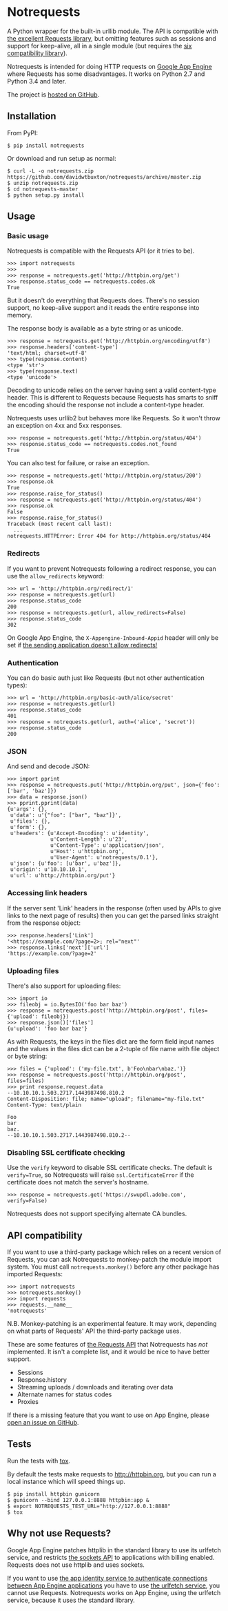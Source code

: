 Notrequests
===========

A Python wrapper for the built-in urllib module. The API is compatible with [the excellent Requests library][requests], but omitting features such as sessions and support for keep-alive, all in a single module (but requires the [six compatibility library][six]).

Notrequests is intended for doing HTTP requests on [Google App Engine][gae] where Requests has some disadvantages. It works on Python 2.7 and Python 3.4 and later.

The project is [hosted on GitHub][notrequests].


Installation
------------

From PyPI:

    $ pip install notrequests

Or download and run setup as normal:

    $ curl -L -o notrequests.zip https://github.com/davidwtbuxton/notrequests/archive/master.zip
    $ unzip notrequests.zip
    $ cd notrequests-master
    $ python setup.py install


Usage
-----


### Basic usage

Notrequests is compatible with the Requests API (or it tries to be).

    >>> import notrequests
    >>>
    >>> response = notrequests.get('http://httpbin.org/get')
    >>> response.status_code == notrequests.codes.ok
    True

But it doesn't do everything that Requests does. There's no session support, no keep-alive support and it reads the entire response into memory.

The response body is available as a byte string or as unicode.

    >>> response = notrequests.get('http://httpbin.org/encoding/utf8')
    >>> response.headers['content-type']
    'text/html; charset=utf-8'
    >>> type(response.content)
    <type 'str'>
    >>> type(response.text)
    <type 'unicode'>

Decoding to unicode relies on the server having sent a valid content-type header. This is different to Requests because Requests has smarts to sniff the encoding should the response not include a content-type header.

Notrequests uses urllib2 but behaves more like Requests. So it won't throw an exception on 4xx and 5xx responses.

    >>> response = notrequests.get('http://httpbin.org/status/404')
    >>> response.status_code == notrequests.codes.not_found
    True

You can also test for failure, or raise an exception.

    >>> response = notrequests.get('http://httpbin.org/status/200')
    >>> response.ok
    True
    >>> response.raise_for_status()
    >>> response = notrequests.get('http://httpbin.org/status/404')
    >>> response.ok
    False
    >>> response.raise_for_status()
    Traceback (most recent call last):
      ...
    notrequests.HTTPError: Error 404 for http://httpbin.org/status/404


### Redirects

If you want to prevent Notrequests following a redirect response, you can use the `allow_redirects` keyword:

    >>> url = 'http://httpbin.org/redirect/1'
    >>> response = notrequests.get(url)
    >>> response.status_code
    200
    >>> response = notrequests.get(url, allow_redirects=False)
    >>> response.status_code
    302

On Google App Engine, the `X-Appengine-Inbound-Appid` header will only be set if [the sending application doesn't allow redirects!][appidentity]


### Authentication

You can do basic auth just like Requests (but not other authentication types):

    >>> url = 'http://httpbin.org/basic-auth/alice/secret'
    >>> response = notrequests.get(url)
    >>> response.status_code
    401
    >>> response = notrequests.get(url, auth=('alice', 'secret'))
    >>> response.status_code
    200


### JSON

And send and decode JSON:

    >>> import pprint
    >>> response = notrequests.put('http://httpbin.org/put', json={'foo': ['bar', 'baz']})
    >>> data = response.json()
    >>> pprint.pprint(data)
    {u'args': {},
     u'data': u'{"foo": ["bar", "baz"]}',
     u'files': {},
     u'form': {},
     u'headers': {u'Accept-Encoding': u'identity',
                  u'Content-Length': u'23',
                  u'Content-Type': u'application/json',
                  u'Host': u'httpbin.org',
                  u'User-Agent': u'notrequests/0.1'},
     u'json': {u'foo': [u'bar', u'baz']},
     u'origin': u'10.10.10.1',
     u'url': u'http://httpbin.org/put'}


### Accessing link headers

If the server sent 'Link' headers in the response (often used by APIs to give links to the next page of results) then you can get the parsed links straight from the response object:

    >>> response.headers['Link']
    '<https://example.com/?page=2>; rel="next"'
    >>> response.links['next']['url']
    'https://example.com/?page=2'


### Uploading files

There's also support for uploading files:

    >>> import io
    >>> fileobj = io.BytesIO('foo bar baz')
    >>> response = notrequests.post('http://httpbin.org/post', files={'upload': fileobj})
    >>> response.json()['files']
    {u'upload': 'foo bar baz'}

As with Requests, the keys in the files dict are the form field input names and
the values in the files dict can be a 2-tuple of file name with file object or
byte string:

    >>> files = {'upload': ('my-file.txt', b'Foo\nbar\nbaz.')}
    >>> response = notrequests.post('http://httpbin.org/post', files=files)
    >>> print response.request.data
    --10.10.10.1.503.2717.1443987498.810.2
    Content-Disposition: file; name="upload"; filename="my-file.txt"
    Content-Type: text/plain

    Foo
    bar
    baz.
    --10.10.10.1.503.2717.1443987498.810.2--


### Disabling SSL certificate checking

Use the `verify` keyword to disable SSL certificate checks. The default is `verify=True`, so Notrequests will raise `ssl.CertificateError` if the certificate does not match the server's hostname.

    >>> response = notrequests.get('https://swupdl.adobe.com', verify=False)

Notrequests does not support specifying alternate CA bundles.


API compatibility
-----------------

If you want to use a third-party package which relies on a recent version of Requests, you can ask Notrequests to monkey-patch the module import system. You must call `notrequests.monkey()` before any other package has imported Requests:

    >>> import notrequests
    >>> notrequests.monkey()
    >>> import requests
    >>> requests.__name__
    'notrequests'

N.B. Monkey-patching is an experimental feature. It may work, depending on what parts of Requests' API the third-party package uses.

These are some features of [the Requests API][api] that Notrequests has _not_ implemented. It isn't a complete list, and it would be nice to have better support.

- Sessions
- Response.history
- Streaming uploads / downloads and iterating over data
- Alternate names for status codes
- Proxies

If there is a missing feature that you want to use on App Engine, please [open an issue on GitHub][issues].


Tests
-----

Run the tests with [tox][tox].

By default the tests make requests to http://httpbin.org, but you can run a local instance which will speed things up.

    $ pip install httpbin gunicorn
    $ gunicorn --bind 127.0.0.1:8888 httpbin:app &
    $ export NOTREQUESTS_TEST_URL="http://127.0.0.1:8888"
    $ tox


Why not use Requests?
---------------------

Google App Engine patches httplib in the standard library to use its urlfetch service, and restricts [the sockets API][sockets] to applications with billing enabled. Requests does not use httplib and uses sockets.

If you want to use [the app identity service to authenticate connections between App Engine applications][appidentity] you have to use [the urlfetch service][urlfetch], you cannot use Requests. Notrequests works on App Engine, using the urlfetch service, because it uses the standard library.


[notrequests]: https://github.com/davidwtbuxton/notrequests
[requests]: http://www.python-requests.org/
[gae]: https://cloud.google.com/appengine/
[tox]: http://codespeak.net/tox/
[appidentity]: https://cloud.google.com/appengine/docs/python/appidentity/#asserting_identity_to_other_app_engine_apps
[sockets]: https://cloud.google.com/appengine/docs/python/sockets/
[api]: http://requests.readthedocs.org/en/latest/api/
[six]: https://pythonhosted.org/six/
[urlfetch]: https://cloud.google.com/appengine/docs/python/outbound-requests
[issues]: https://github.com/davidwtbuxton/notrequests/issues
